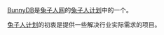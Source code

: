 [BunnyDB](https://bunnydb.changeden.net)是[兔子人网](https://www.changeden.net)的[兔子人计划](https://www.changeden.net/project.html)中的一个。

[兔子人计划](https://www.changeden.net/project.html)的初衷是提供一些解决行业实际需求的项目。